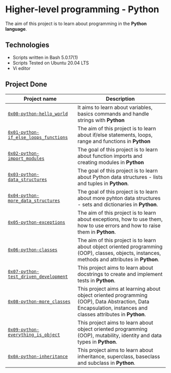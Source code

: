 # Higher-level programming - Python

The aim of this project is to learn about programming in the **Python language**.

## Technologies
* Scripts written in Bash 5.0.17(1)
* Scripts Tested on Ubuntu 20.04 LTS
* Vi editor

## Project Done

| Project name | Description |
| ------------ | ----------- |
| [`0x00-python-hello_world`](https://github.com/ayub-kimani/alx-higher_level_programming/tree/master/0x00-python-hello_world) | It aims to learn about variables, basics commands and handle strings with **Python** |
| [`0x01-python-if_else_loops_functions`](https://github.com/ayub-kimani/alx-higher_level_programming/tree/master/0x01-python-if_else_loops_functions) | The aim of this project is to learn about if/else statements, loops, range and functions in **Python** |
| [`0x02-python-import_modules`](https://github.com/ayub-kimani/alx-higher_level_programming/tree/master/0x02-python-import_modules) | The goal of this project is to learn about function imports and creating modules in **Python** |
| [`0x03-python-data_structures`](https://github.com/ayub-kimani/alx-higher_level_programming/tree/master/0x03-python-data_structures) | The goal of this project is to learn about Python data structures - lists and tuples in **Python**. |
| [`0x04-python-more_data_structures`](https://github.com/ayub-kimani/alx-higher_level_programming/tree/master/0x04-python-more_data_structures) | The goal of this project is to learn about more pyhton data structures - sets and dictionaries in **Python**. |
| [`0x05-python-exceptions`](https://github.com/ayub-kimani/alx-higher_level_programming/tree/master/0x05-python-exceptions) | The aim of this project is to learn about exceptions, how to use them, how to use errors and how to raise them in **Python**. |
| [`0x06-python-classes`](https://github.com/ayub-kimani/alx-higher_level_programming/tree/master/0x06-python-classes) | The aim of this project is to learn about object oriented programming (OOP), classes, objects, instances, methods and attributes in **Python**. |
| [`0x07-python-test_driven_development`](https://github.com/ayub-kimani/alx-higher_level_programming/tree/master/0x07-python-test_driven_development) | This project aims to learn about docstrings to create and implement tests in **Python**. |
| [`0x08-python-more_classes`](https://github.com/ayub-kimani/alx-higher_level_programming/tree/master/0x08-python-more_classes) | This project aims at learning about object oriented programming (OOP), Data Abstraction, Data Encapsulation, instances and classes attributes in **Python**. |
| [`0x09-python-everything_is_object`](https://github.com/ayub-kimani/alx-higher_level_programming/tree/master/0x09-python-everything_is_object) | This project aims to learn about object oriented programming (OOP), mutability, identity and data types in **Python**. |
| [`0x0A-python-inheritance`](https://github.com/ayub-kimani/alx-higher_level_programming/tree/master/0x0A-python-inheritance) | This project aims to learn about inheritance, superclass, baseclass and subclass in **Python**. |
